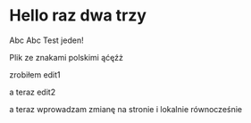 # Hello raz dwa trzy

Abc Abc
Test jeden!

Plik ze znakami polskimi ąćęźż

zrobiłem edit1

a teraz edit2

a teraz wprowadzam zmianę na stronie i lokalnie równocześnie
